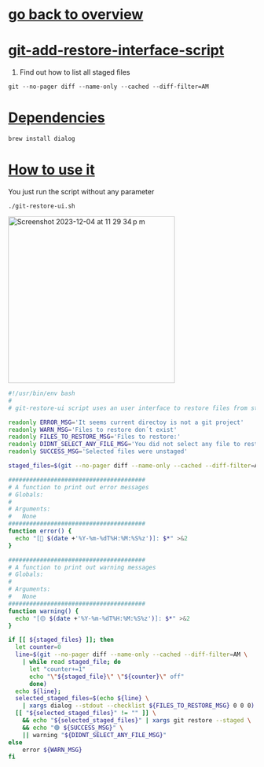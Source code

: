 # [go back to overview](https://github.com/c4arl0s#bash-scripts)

# [git-add-restore-interface-script](https://github.com/c4arl0s/git-restore-user-interface-script#go-back-to-overview)

1. Find out how to list all staged files

```console
git --no-pager diff --name-only --cached --diff-filter=AM 
```

# [Dependencies](https://github.com/c4arl0s/git-restore-user-interface-script#git-restore-user-interface-script)

```console
brew install dialog
```

# [How to use it](https://github.com/c4arl0s/git-restore-user-interface-script#git-restore-user-interface-script)

You just run the script without any parameter

```console
./git-restore-ui.sh
```

<img width="339" alt="Screenshot 2023-12-04 at 11 29 34 p m" src="https://github.com/c4arl0s/git-restore-ui/assets/24994818/47fc39b9-1a47-49f3-815c-3b23f0b90014">

```bash
#!/usr/bin/env bash
#
# git-restore-ui script uses an user interface to restore files from stage area

readonly ERROR_MSG='It seems current directoy is not a git project'
readonly WARN_MSG='Files to restore don´t exist'
readonly FILES_TO_RESTORE_MSG='Files to restore:'
readonly DIDNT_SELECT_ANY_FILE_MSG='You did not select any file to restore'
readonly SUCCESS_MSG='Selected files were unstaged'

staged_files=$(git --no-pager diff --name-only --cached --diff-filter=AM)

#######################################
# A function to print out error messages 
# Globals:
#   
# Arguments:
#   None
#######################################
function error() {
  echo "[🔴 $(date +'%Y-%m-%dT%H:%M:%S%z')]: $*" >&2
}

#######################################
# A function to print out warning messages 
# Globals:
#   
# Arguments:
#   None
#######################################
function warning() {
  echo "[🟡 $(date +'%Y-%m-%dT%H:%M:%S%z')]: $*" >&2
}

if [[ ${staged_files} ]]; then
  let counter=0
  line=$(git --no-pager diff --name-only --cached --diff-filter=AM \
    | while read staged_file; do
      let "counter+=1" 
      echo "\"${staged_file}\" \"${counter}\" off"
      done)
  echo ${line};
  selected_staged_files=$(echo ${line} \
    | xargs dialog --stdout --checklist ${FILES_TO_RESTORE_MSG} 0 0 0)
  [[ "${selected_staged_files}" != "" ]] \
    && echo "${selected_staged_files}" | xargs git restore --staged \
    && echo "🟢 ${SUCCESS_MSG}" \
    || warning "${DIDNT_SELECT_ANY_FILE_MSG}"
else
    error ${WARN_MSG}
fi
```
